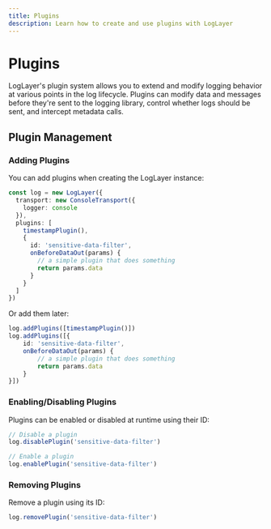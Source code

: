 ```yaml
---
title: Plugins
description: Learn how to create and use plugins with LogLayer
---
```


# Plugins

LogLayer's plugin system allows you to extend and modify logging behavior at various points in the log lifecycle. Plugins can modify data and messages before they're sent to the logging library, control whether logs should be sent, and intercept metadata calls.

## Plugin Management

### Adding Plugins

You can add plugins when creating the LogLayer instance:

```typescript
const log = new LogLayer({
  transport: new ConsoleTransport({
    logger: console
  }),
  plugins: [
    timestampPlugin(),
    {
      id: 'sensitive-data-filter',
      onBeforeDataOut(params) {
        // a simple plugin that does something
        return params.data
      }
    }
  ]
})
```

Or add them later:

```typescript
log.addPlugins([timestampPlugin()])
log.addPlugins([{
    id: 'sensitive-data-filter',
    onBeforeDataOut(params) {
        // a simple plugin that does something
        return params.data
    }
}])
```

### Enabling/Disabling Plugins

Plugins can be enabled or disabled at runtime using their ID:

```typescript
// Disable a plugin
log.disablePlugin('sensitive-data-filter')

// Enable a plugin
log.enablePlugin('sensitive-data-filter')
```

### Removing Plugins

Remove a plugin using its ID:

```typescript
log.removePlugin('sensitive-data-filter')
```
